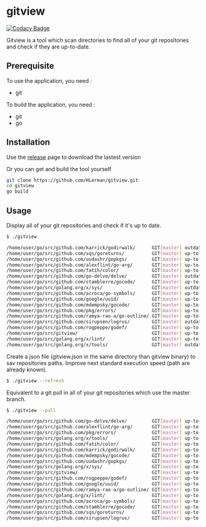 # gitview

[![Codacy Badge](https://api.codacy.com/project/badge/Grade/67b150d267c2486285b86c3533df996b)](https://app.codacy.com/app/HLerman/gitview?utm_source=github.com&utm_medium=referral&utm_content=HLerman/gitview&utm_campaign=Badge_Grade_Settings)

Gitview is a tool which scan directories to find all of your git repositories and check if they are up-to-date.

## Prerequisite

To use the application, you need :
- git

To build the application, you need :
- git
- go

## Installation

Use the [release](https://github.com/HLerman/gitview/releases) page to download the lastest version

Or you can get and build the tool yourself

```bash
git clone https://github.com/HLerman/gitview.git
cd gitview
go build
```

## Usage

Display all of your git repositories and check if it's up to date.
```bash
$ ./gitview
```
```bash
/home/user/go/src/github.com/karrick/godirwalk/      GIT[master] outdated
/home/user/go/src/github.com/sqs/goreturns/          GIT[master] up-to-date
/home/user/go/src/github.com/uudashr/gopkgs/         GIT[master] up-to-date
/home/user/go/src/github.com/alexflint/go-arg/       GIT[master] up-to-date
/home/user/go/src/github.com/fatih/color/            GIT[master] up-to-date
/home/user/go/src/github.com/go-delve/delve/         GIT[master] outdated
/home/user/go/src/github.com/stamblerre/gocode/      GIT[master] up-to-date
/home/user/go/src/golang.org/x/sys/                  GIT[master] outdated
/home/user/go/src/github.com/acroca/go-symbols/      GIT[master] up-to-date
/home/user/go/src/github.com/google/uuid/            GIT[master] up-to-date
/home/user/go/src/github.com/mdempsky/gocode/        GIT[master] up-to-date
/home/user/go/src/github.com/pkg/errors/             GIT[master] up-to-date
/home/user/go/src/github.com/ramya-rao-a/go-outline/ GIT[master] up-to-date
/home/user/go/src/github.com/sirupsen/logrus/        GIT[master] outdated
/home/user/go/src/github.com/rogpeppe/godef/         GIT[master] up-to-date
/home/user/go/src/gitview/                           GIT[master] up-to-date
/home/user/go/src/golang.org/x/lint/                 GIT[master] up-to-date
/home/user/go/src/golang.org/x/tools/                GIT[master] outdated
```

Create a json file (gitview.json in the same directory than gitview binary) to sav repositories paths. Improve next standard execution speed (path are already known).
```bash
$ ./gitview --refresh
```

Equivalent to a git pull in all of your git repositories which use the master branch.
```bash
$ ./gitview --pull
```
```bash
/home/user/go/src/github.com/go-delve/delve/         GIT[master] up-to-date
/home/user/go/src/github.com/alexflint/go-arg/       GIT[master] up-to-date
/home/user/go/src/github.com/pkg/errors/             GIT[master] up-to-date
/home/user/go/src/golang.org/x/tools/                GIT[master] up-to-date
/home/user/go/src/github.com/fatih/color/            GIT[master] up-to-date
/home/user/go/src/github.com/karrick/godirwalk/      GIT[master] up-to-date
/home/user/go/src/github.com/mdempsky/gocode/        GIT[master] up-to-date
/home/user/go/src/github.com/uudashr/gopkgs/         GIT[master] up-to-date
/home/user/go/src/golang.org/x/sys/                  GIT[master] up-to-date
/home/user/go/src/gitview/                           GIT[master] up-to-date
/home/user/go/src/github.com/rogpeppe/godef/         GIT[master] up-to-date
/home/user/go/src/github.com/google/uuid/            GIT[master] up-to-date
/home/user/go/src/github.com/ramya-rao-a/go-outline/ GIT[master] up-to-date
/home/user/go/src/golang.org/x/lint/                 GIT[master] up-to-date
/home/user/go/src/github.com/acroca/go-symbols/      GIT[master] up-to-date
/home/user/go/src/github.com/stamblerre/gocode/      GIT[master] up-to-date
/home/user/go/src/github.com/sqs/goreturns/          GIT[master] up-to-date
/home/user/go/src/github.com/sirupsen/logrus/        GIT[master] up-to-date
```